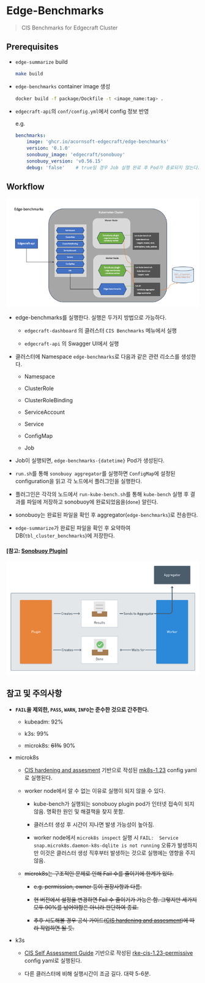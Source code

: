 
# Edge-Benchmarks

> CIS Benchmarks for Edgecraft Cluster


## Prerequisites

- `edge-summarize` build 
    
    ```bash
    make build
    ```
    
- `edge-benchmarks` container image 생성

    ```bash
    docker build -f package/Dockfile -t <image_name:tag> .
    ```

- `edgecraft-api`의 `conf/config.yml`에서 config 정보 반영 

    e.g.

    ```yaml
    benchmarks:
        image: 'ghcr.io/acornsoft-edgecraft/edge-benchmarks'
        version: '0.1.0'
        sonobuoy_image: 'edgecraft/sonobuoy'
        sonobuoy_version: 'v0.56.15'
        debug: 'false'    # true일 경우 Job 실행 완료 후 Pod가 종료되지 않는다.
    ```

## Workflow

![Edge Benchmarks](./images/edge-benchmarks.png)

- edge-benchmarks를 실행한다. 실행은 두가지 방법으로 가능하다.

    - `edgecraft-dashboard` 의 클러스터 `CIS Benchmarks` 메뉴에서 실행 

    - `edgecraft-api` 의 Swagger UI에서 실행

- 클러스터에 Namespace `edge-benchmarks`로 다음과 같은 관련 리소스를 생성한다. 

    - Namespace 

    - ClusterRole
    
    - ClusterRoleBinding
    
    - ServiceAccount
    
    - Service
    
    - ConfigMap
    
    - Job

- Job이 실행되면, `edge-benchmarks-{datetime}` Pod가 생성된다.

- `run.sh`를 통해 `sonobuoy aggregator`를 실행하면 `ConfigMap`에 설정된 configuration을 읽고 각 노드에서 플러그인을 실행한다.

- 플러그인은 각각의 노드에서 `run-kube-bench.sh`를 통해 `kube-bench` 실행 후 결과를 파일에 저장하고 sonobuoy에 완료되었음을(`done`) 알린다.

- sonobuoy는 완료된 파일을 확인 후 aggregator(`edge-benchmarks`)로 전송한다. 

- `edge-summarize`가 완료된 파일을 확인 후 요약하여 DB(`tbl_cluster_benchmarks`)에 저장한다.


#### [참고: [Sonobuoy Plugin](https://sonobuoy.io/docs/v0.56.15/plugins/)]

![Sonobuoy Plugin](./images/sonobuoy-plugin-contract.png)

## 참고 및 주의사항

- **`FAIL`을 제외한, `PASS`, `WARN`, `INFO`는 준수한 것으로 간주한다.**

    - kubeadm: 92%

    - k3s: 99%

    - microk8s: ~~61%~~ 90%
    
- microk8s

    - [CIS hardening and assesment](https://microk8s.io/docs/how-to-cis-harden) 기반으로 작성된 [mk8s-1.23](https://github.com/acornsoft-edgecraft/craftctl/tree/main/edge-benchmarks/package/cfg/mk8s-1.23) config yaml로 실행된다.

    - worker node에서 알 수 없는 이유로 실행이 되지 않을 수 있다. 

        - kube-bench가 실행되는 sonobuoy plugin pod가 인터넷 접속이 되지 않음. 명확한 원인 및 해결책을 찾지 못함.
        
        - 클러스터 생성 후 시간이 지나면 발생 가능성이 높아짐.

        - worker node에서 `microk8s inspect` 실행 시 `FAIL:  Service snap.microk8s.daemon-k8s-dqlite is not running` 오류가 발생하지만 이것은 클러스터 생성 직후부터 발생하는 것으로 실행에는 영향을 주지 않음.

    - ~~microk8s는 구조적인 문제로 인해 Fail 수를 줄이기에 한계가 있다.~~

        - ~~e.g. permission, owner 등이 권장사항과 다름.~~

        - ~~현 버전에서 설정을 변경하면 Fail 수 줄이기가 가능은 함. 그렇지만 세가지 모두 90%를 넘어야함은 아니라 판단하여 종료.~~

        - ~~추후 시도해볼 경우 공식 가이드([CIS hardening and assesment](https://microk8s.io/docs/how-to-cis-harden))에 따라 작업하면 될 듯.~~

- k3s

    - [CIS Self Assessment Guide](https://docs.k3s.io/kr/security/self-assessment) 기반으로 작성된 [rke-cis-1.23-permissive](https://github.com/rancher/security-scan/tree/master/package/cfg/rke-cis-1.23-permissive) config yaml로 실행된다.

    - 다른 클러스터에 비해 실행시간이 조금 길다. 대략 5-6분.

